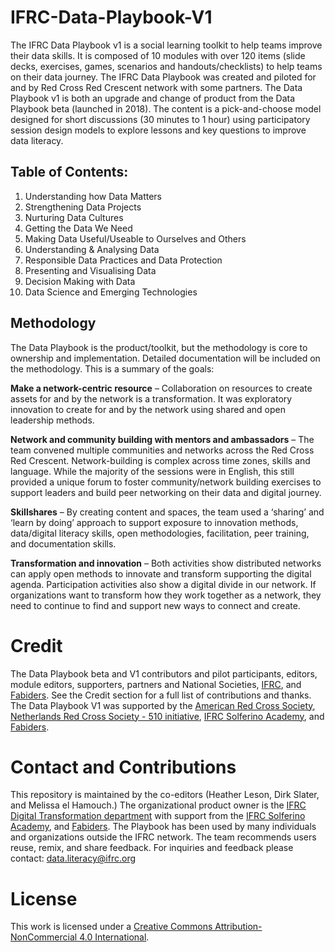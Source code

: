 # IFRC-Data-Playbook-V1
The IFRC Data Playbook v1 is a social learning toolkit to help teams improve their data skills. It is composed of 10 modules with over 120 items (slide decks, exercises, games, scenarios and handouts/checklists) to help teams on their data journey. The IFRC Data Playbook was created and piloted for and by Red Cross Red Crescent network with some partners. The Data Playbook v1 is both an upgrade and change of product from the Data Playbook beta (launched in 2018). The content is a pick-and-choose model designed for short discussions (30 minutes to 1 hour) using participatory session design models to explore lessons and key questions to improve data literacy. 

## Table of Contents:

1. Understanding how Data Matters
2. Strengthening Data Projects
3. Nurturing Data Cultures
4. Getting the Data We Need
5. Making Data Useful/Useable to Ourselves and Others
6. Understanding & Analysing Data
7. Responsible Data Practices and Data Protection
8. Presenting and Visualising Data 
9. Decision Making with Data
10. Data Science and Emerging Technologies


## Methodology
The Data Playbook is the product/toolkit, but the methodology is core to ownership and implementation. Detailed documentation will be included on the methodology. This is a summary of the goals:

**Make a network-centric resource** – Collaboration on resources to create assets for and by the network is a transformation. It was exploratory innovation to create for and by the network using shared and open leadership methods.  

**Network and community building with mentors and ambassadors** – The team convened multiple communities and networks across the Red Cross Red Crescent. Network-building is complex across time zones, skills and language. While the majority of the sessions were in English, this still provided a unique forum to foster community/network building exercises to support leaders and build peer networking on their data and digital journey. 

**Skillshares** – By creating content and spaces, the team used a ‘sharing’ and  ‘learn by doing’ approach  to support exposure to innovation methods, data/digital literacy skills, open methodologies, facilitation, peer training, and documentation skills.  

**Transformation and innovation**  – Both activities show distributed networks can apply open methods to innovate and transform supporting the digital agenda. Participation activities also show a digital divide in our network. If organizations want to transform how they work together as a network, they need to continue to find and support new ways to connect and create. 

# Credit
The Data Playbook beta and V1 contributors and pilot participants, editors, module editors, supporters, partners and National Societies, [IFRC](https://www.ifrc.org/), and [Fabiders](https://www.fabriders.net/). See the Credit section for a full list of contributions and thanks. The Data Playbook V1 was supported by the [American Red Cross Society](https://www.redcross.org/), [Netherlands Red Cross Society - 510 initiative](510.global/), [IFRC Solferino Academy](https://solferinoacademy.com/), and [Fabiders](https://www.fabriders.net/).
 
# Contact and Contributions

This repository is maintained by the co-editors (Heather Leson, Dirk Slater, and Melissa el Hamouch.) The organizational product owner is the [IFRC Digital Transformation department](https://preparecenter.org/site/digital-transformation/) with support from the [IFRC Solferino Academy](https://solferinoacademy.com/), and [Fabiders](https://www.fabriders.net/). The Playbook has been used by many individuals and organizations outside the IFRC network. The team recommends users reuse, remix, and share feedback. For inquiries and feedback please contact: data.literacy@ifrc.org

# License

This work is licensed under a [Creative Commons Attribution-NonCommercial 4.0 International](http://creativecommons.org/licenses/by-nc/4.0/).
